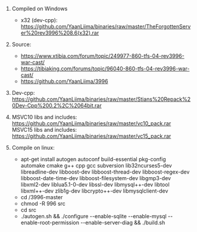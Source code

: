 1. Compiled on Windows
	* x32 (dev-cpp): https://github.com/YaanLiima/binaries/raw/master/TheForgottenServer%20rev3996%208.6(x32).rar
	
2. Source: 
	* https://www.xtibia.com/forum/topic/249977-860-tfs-04-rev3996-war-cast/
	* https://tibiaking.com/forums/topic/96040-860-tfs-04-rev3996-war-cast/
	* https://github.com/YaanLiima/3996

3. Dev-cpp: https://github.com/YaanLiima/binaries/raw/master/Stians%20Repack%20Dev-Cpp%200.2%2C%2064bit.rar

4. MSVC10 libs and includes: https://github.com/YaanLiima/binaries/raw/master/vc10_pack.rar
   MSVC15 libs and includes: https://github.com/YaanLiima/binaries/raw/master/vc15_pack.rar
   
5. Compile on linux:
	* apt-get install autogen autoconf build-essential pkg-config automake cmake g++ cpp gcc subversion lib32ncurses5-dev libreadline-dev libboost-dev libboost-thread-dev libboost-regex-dev libboost-date-time-dev libboost-filesystem-dev libgmp3-dev libxml2-dev liblua5.1-0-dev libssl-dev libmysql++-dev libtool libxml++-dev zlib1g-dev libcrypto++-dev libmysqlclient-dev
	* cd /3996-master
	* chmod -R 996 src
	* cd src
	* ./autogen.sh && ./configure --enable-sqlite --enable-mysql --enable-root-permission --enable-server-diag && ./build.sh
